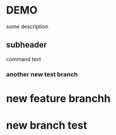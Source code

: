 # DEMO

some description

## subheader 
command text 


### another new test branch 

# new feature branchh

# new branch test 

